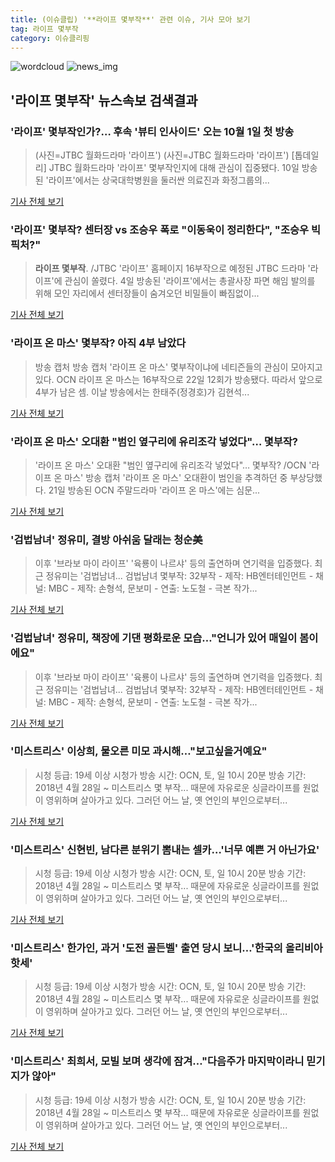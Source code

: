 ```yaml
---
title: (이슈클립) '**라이프 몇부작**' 관련 이슈, 기사 모아 보기
tag: 라이프 몇부작
category: 이슈클리핑
---
```

![wordcloud](https://s3.ap-northeast-2.amazonaws.com/lyrics101-wordcloud/2018-09-11-1536595189.png)
![news_img](https://user-images.githubusercontent.com/42597476/44507050-1206f400-a6e4-11e8-8d98-7ffbfebb353f.png)
## **'**라이프 몇부작**'** 뉴스속보 검색결과
### '라이프' 몇부작인가?… 후속 '뷰티 인사이드' 오는 10월 1일 첫 방송

>(사진=JTBC 월화드라마 '라이프') (사진=JTBC 월화드라마 '라이프') [톱데일리] JTBC 월화드라마 '라이프' 몇부작인지에 대해 관심이 집중됐다. 10일 방송된 '라이프'에서는 상국대학병원을 둘러싼 의료진과 화정그룹의...

<a href="http://www.topdaily.kr/news/articleView.html?idxno=55311" target="_blank">기사 전체 보기</a>

### '라이프' 몇부작? 센터장 vs 조승우 폭로 "이동욱이 정리한다", "조승우 빅픽처?"

>**라이프 몇부작**. /JTBC '라이프' 홈페이지  16부작으로 예정된 JTBC 드라마 '라이프'에 관심이 쏠렸다.   4일 방송된 '라이프'에서는 총괄사장 파면 해임 발의를 위해 모인 자리에서 센터장들이 숨겨오던 비밀들이 빠짐없이...

<a href="http://www.kyeongin.com/main/view.php?key=20180905000041467" target="_blank">기사 전체 보기</a>

### '라이프 온 마스' 몇부작? 아직 4부 남았다

>방송 캡처 방송 캡처 '라이프 온 마스' 몇부작이냐에 네티즌들의 관심이 모아지고 있다. OCN 라이프 온 마스는 16부작으로 22일 12회가 방송됐다. 따라서 앞으로 4부가 남은 셈. 이날 방송에서는 한태주(정경호)가 김현석...

<a href="http://www.golfkor.com/news/articleView.html?idxno=1520" target="_blank">기사 전체 보기</a>

### '라이프 온 마스' 오대환 "범인 옆구리에 유리조각 넣었다"… 몇부작?

>'라이프 온 마스' 오대환 "범인 옆구리에 유리조각 넣었다"… 몇부작? /OCN '라이프 온 마스' 방송 캡처  '라이프 온 마스' 오대환이 범인을 추격하던 중 부상당했다.  21일 방송된 OCN 주말드라마 '라이프 온 마스'에는 심문...

<a href="http://www.kyeongin.com/main/view.php?key=20180721002345038" target="_blank">기사 전체 보기</a>

### '검법남녀' 정유미, 결방 아쉬움 달래는 청순美

>이후 '브라보 마이 라이프' '육룡이 나르샤' 등의 출연하며 연기력을 입증했다. 최근 정유미는 '검법남녀... 검법남녀 몇부작: 32부작 - 제작: HB엔터테인먼트 - 채널: MBC - 제작: 손형석, 문보미 - 연출: 노도철 - 극본 작가...

<a href="http://www.topstarnews.net/news/articleView.html?idxno=431479" target="_blank">기사 전체 보기</a>

### '검법남녀' 정유미, 책장에 기댄 평화로운 모습…"언니가 있어 매일이 봄이에요"

>이후 '브라보 마이 라이프' '육룡이 나르샤' 등의 출연하며 연기력을 입증했다. 최근 정유미는 '검법남녀... 검법남녀 몇부작: 32부작 - 제작: HB엔터테인먼트 - 채널: MBC - 제작: 손형석, 문보미 - 연출: 노도철 - 극본 작가...

<a href="http://www.topstarnews.net/news/articleView.html?idxno=424207" target="_blank">기사 전체 보기</a>

### '미스트리스' 이상희, 물오른 미모 과시해…"보고싶을거예요"

>시청 등급: 19세 이상 시청가 방송 시간: OCN, 토, 일 10시 20분 방송 기간: 2018년 4월 28일 ~ 미스트리스 몇 부작... 때문에 자유로운 싱글라이프를 원없이 영위하며 살아가고 있다. 그러던 어느 날, 옛 연인의 부인으로부터...

<a href="http://www.topstarnews.net/news/articleView.html?idxno=422881" target="_blank">기사 전체 보기</a>

### '미스트리스' 신현빈, 남다른 분위기 뽐내는 셀카…'너무 예쁜 거 아닌가요'

>시청 등급: 19세 이상 시청가 방송 시간: OCN, 토, 일 10시 20분 방송 기간: 2018년 4월 28일 ~ 미스트리스 몇 부작... 때문에 자유로운 싱글라이프를 원없이 영위하며 살아가고 있다. 그러던 어느 날, 옛 연인의 부인으로부터...

<a href="http://www.topstarnews.net/news/articleView.html?idxno=420756" target="_blank">기사 전체 보기</a>

### '미스트리스' 한가인, 과거 '도전 골든벨' 출연 당시 보니…'한국의 올리비아 핫세'

>시청 등급: 19세 이상 시청가 방송 시간: OCN, 토, 일 10시 20분 방송 기간: 2018년 4월 28일 ~ 미스트리스 몇 부작... 때문에 자유로운 싱글라이프를 원없이 영위하며 살아가고 있다. 그러던 어느 날, 옛 연인의 부인으로부터...

<a href="http://www.topstarnews.net/news/articleView.html?idxno=419722" target="_blank">기사 전체 보기</a>

### '미스트리스' 최희서, 모빌 보며 생각에 잠겨…"다음주가 마지막이라니 믿기지가 않아"

>시청 등급: 19세 이상 시청가 방송 시간: OCN, 토, 일 10시 20분 방송 기간: 2018년 4월 28일 ~ 미스트리스 몇 부작... 때문에 자유로운 싱글라이프를 원없이 영위하며 살아가고 있다. 그러던 어느 날, 옛 연인의 부인으로부터...

<a href="http://www.topstarnews.net/news/articleView.html?idxno=418771" target="_blank">기사 전체 보기</a>


